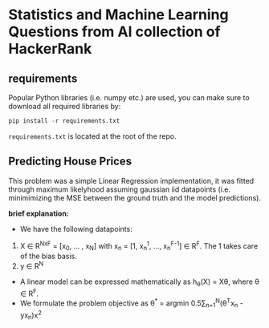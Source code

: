 # Statistics and Machine Learning Questions from AI collection of HackerRank

## requirements

Popular Python libraries (i.e. numpy etc.) are used, you can make sure to download all required libraries by:

```python
pip install -r requirements.txt
```

```requirements.txt``` is located at the root of the repo.

## Predicting House Prices

This problem was a simple Linear Regression implementation, it was fitted through maximum likelyhood assuming gaussian iid datapoints (i.e. minimimizing the MSE between the ground truth and the model predictions).

**brief explanation:**<br>
- We have the following datapoints: 
1. X &isin; R<sup>NxF</sup>  = [x<sub>0</sub>, ... , x<sub>N</sub>] with x<sub>n</sub> = [1, x<sub>n</sub><sup>1</sup>, ..., x<sub>n</sub><sup>F-1</sup>] &isin; R<sup>F</sup>. The 1 takes care of the bias basis.
2. y &isin; R<sup>N</sup>
- A linear model can be expressed mathematically as h<sub>&theta;</sub>(X) = X&theta;, where &theta; &isin; R<sup>F</sup>.
-  We formulate the problem objective as &theta;<sup>*</sup> = argmin 0.5&sum;<sub>n=1</sub><sup>N</sup>(&theta;<sup>T</sup>x<sub>n</sub> - yx<sub>n</sub>)x<sup>2</sup>
